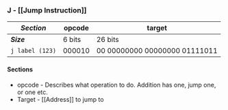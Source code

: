 ### J - [[Jump Instruction]]

| ***Section*** | opcode | target |
| ------------- | ------ | ------ |
| ***Size*** | 6 bits | 26 bits |
| `j label (123)` | 000010 | 00 00000000 00000000 01111011 |

#### Sections
- opcode - Describes what operation to do. Addition has one, jump one, or one etc.
- Target - [[Address]] to jump to